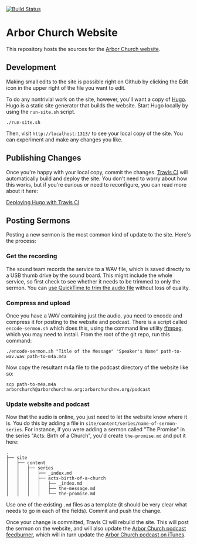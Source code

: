 [![Build Status](https://travis-ci.org/arborchurch/arbor-web.svg?branch=master)](https://travis-ci.org/arborchurch/arbor-web)

# Arbor Church Website

This repository hosts the sources for the [Arbor Church website](https://www.arborchurchnw.org/). 

## Development

Making small edits to the site is possible right on Github by clicking the Edit icon in the upper right of the file you want to edit.

To do any nontrivial work on the site, however, you'll want a copy of [Hugo](https://gohugo.io). Hugo is a static site generator that builds the website. Start Hugo locally by using the `run-site.sh` script.

    ./run-site.sh

Then, visit `http://localhost:1313/` to see your local copy of the site. You can experiment and make any changes you like. 

## Publishing Changes

Once you're happy with your local copy, commit the changes. [Travis CI](https://travis-ci.org/) will automatically build and deploy the site. You don't need to worry about how this works, but if you're curious or need to reconfigure, you can read more about it here:

[Deploying Hugo with Travis CI](https://jmcphers.github.io/hugo/web/development/2016/11/09/hugo-and-travis.html)

## Posting Sermons

Posting a new sermon is the most common kind of update to the site. Here's the process:

### Get the recording

The sound team records the service to a WAV file, which is saved directly to a USB thumb drive by the sound board. This might include the whole service, so first check to see whether it needs to be trimmed to only the sermon. You can [use QuickTime to trim the audio file](https://support.apple.com/en-us/HT201066) without loss of quality.

### Compress and upload

Once you have a WAV containing just the audio, you need to encode and compress it for posting to the website and podcast. There is a script called `encode-sermon.sh` which does this, using the command line utility [ffmpeg](https://ffmpeg.org/), which you may need to install. From the root of the git repo, run this command:

    ./encode-sermon.sh "Title of the Message" "Speaker's Name" path-to-wav.wav path-to-m4a.m4a

Now copy the resultant m4a file to the podcast directory of the website like so:

    scp path-to-m4a.m4a arborchurch@arborchurchnw.org:arborchurchnw.org/podcast

### Update website and podcast

Now that the audio is online, you just need to let the website know where it is. You do this by adding a file in `site/content/series/name-of-sermon-series`. For instance, if you were adding a sermon called "The Promise" in the series "Acts: Birth of a Church", you'd create `the-promise.md` and put it here:

    .
    ├── site
    │   ├── content
    │   │   ├── series
    │   │   │   ├── _index.md
    │   │   │   ├── acts-birth-of-a-church
    │   │   │   │   ├── _index.md
    │   │   │   │   ├── the-message.md
    │   │   │   │   └── the-promise.md

Use one of the existing `.md` files as a template (it should be very clear what needs to go in each of the fields).  Commit and push the change.

Once your change is committed, Travis CI will rebuild the site. This will post the sermon on the website, and will also update the [Arbor Church podcast feedburner](https://feeds.feedburner.com/ArborChurch), which will in turn update the [Arbor Church podcast on iTunes](https://itunes.apple.com/us/podcast/arbor-church/id1204135740). 
